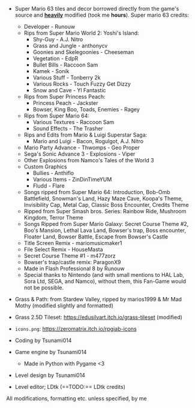  - Super Mario 63 tiles and decor borrowed directly from the game's source and <u>**heavily**</u> modified (took me **hours**). Super mario 63 credits:
    - Developer - Runouw
    - Rips from Super Mario World 2: Yoshi's Island:
        - Shy-Guy - A.J. Nitro
        - Grass and Jungle - anthonycv
        - Goonies and Skelegoonies - Cheeseman
        - Vegetation - EdpR
        - Bullet Bills - Raccoon Sam
        - Kamek - Sonik
        - Various Stuff - Tonberry 2k
        - Various Rocks - Touch Fuzzy Get Dizzy
        - Snow and Cave - Yl Fantastic
    - Rips from Super Princess Peach:
        - Princess Peach - Jackster
        - Bowser, King Boo, Toads, Enemies - Ragey
    - Rips from Super Mario 64:
        - Various Textures - Raccoon Sam
        - Sound Effects - The Trasher
    - Rips and Edits from Mario & Luigi Superstar Saga:
        - Mario and Luigi - Bacon, Rogulgot, A.J. Nitro
    - Mario Party Advance - Thwomps - Geo Proper
    - Sega's Sonic Advance 3 - Explosions - Viper
    - Other Explosions from Namco's Tales of the World 3
    - Custom Graphics
        - Bullies - Anthiflo
        - Various Items - ZinDinTimeYUM
        - Fludd - Flare
    - Songs ripped from Super Mario 64: Introduction, Bob-Omb Battlefield, Snowman's Land, Hazy Maze Cave, Koopa's Theme, Invisibility Cap, Metal Cap, Classic Boss Encounter, Credits Theme
    - Ripped from Super Smash bros. Series: Rainbow Ride, Mushroom Kingdom, Terror Theme
    - Songs Ripped from Super Mario Galaxy: Secret Course Theme #2, Boo's Mansion, Lethal Lava Land, Bowser's trap, Boss encounter, Floater Land, Bowser Battle, Escape from Bowser's Castle
    - Title Screen Remix - mariomusicmaker1
    - File Select Remix - HouseMasta
    - Secret Course Theme #1 - m477zorz
    - Bowser's trap/castle remix: ParagonX9
    - Made in Flash Professional 8 by Runouw
    - Special thanks to Nintendo (and with small mentions to HAL Lab, Sora Ltd, SEGA, and Namco), without them, this Fan-Game would not be possible.

 - Grass & Path: from Stardew Valley, ripped by marios1999 & Mr Mad Mothy (modified slightly and formatted)
 - Grass 2.5D Tileset: https://edusilvart.itch.io/grass-tileset (modified)
 - `icons.png`: https://zeromatrix.itch.io/rpgiab-icons

 - Coding by Tsunami014
 - Game engine by Tsunami014
    - Made in Python with Pygame <3
 - Level design by Tsunami014
 - Level editor; LDtk (==TODO:== LDtk credits)

All modifications, formatting etc. unless specified, by me


